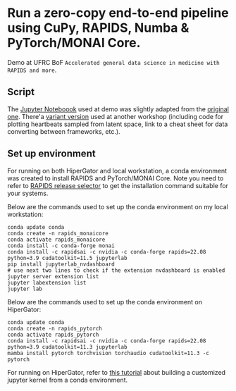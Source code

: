 #  Run a zero-copy end-to-end pipeline using CuPy, RAPIDS, Numba & PyTorch/MONAI Core.
Demo at UFRC BoF `Accelerated general data science in medicine with RAPIDS and more`.

## Script
The [Jupyter Noteboook](./interop_blog_adapted.ipynb) used at demo was slightly adapted from the [original one](https://gist.github.com/gravitino/0fd27d841c37cc25fe2032eafdc8feb2). There'a [variant version](https://github.com/nvahmadi/NVIDIA_IKIM_Workshop/blob/main/exercise4_zerocopy/interoperability_zerocopy.ipynb) used at another workshop (including code for plotting heartbeats sampled from latent space, link to a cheat sheet for data converting between frameworks, etc.). 

## Set up environment
For running on both HiperGator and local workstation, a conda environment was created to install RAPIDS and PyTorch/MONAI Core. Note you need to refer to [RAPIDS release selector](https://rapids.ai/start.html#get-rapids) to get the installation command suitable for your systems. 

Below are the commands used to set up the conda environment on my local workstation:
```
conda update conda
conda create -n rapids_monaicore
conda activate rapids_monaicore
conda install -c conda-forge monai
conda install -c rapidsai -c nvidia -c conda-forge rapids=22.08 python=3.9 cudatoolkit=11.5 jupyterlab
pip install jupyterlab_nvdashboard
# use next two lines to check if the extension nvdashboard is enabled
jupyter server extension list
jupyter labextension list
jupyter lab
```

Below are the commands used to set up the conda environment on HiperGator:
```
conda update conda
conda create -n rapids_pytorch
conda activate rapids_pytorch
conda install -c rapidsai -c nvidia -c conda-forge rapids=22.08 python=3.9 cudatoolkit=11.3 jupyterlab
mamba install pytorch torchvision torchaudio cudatoolkit=11.3 -c pytorch
```

For running on HiperGator, refer to [this tutorial](https://help.rc.ufl.edu/doc/Managing_Python_environments_and_Jupyter_kernels) about building a customized jupyter kernel from a conda environment.